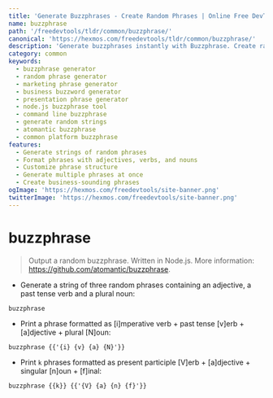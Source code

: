 ```yaml
---
title: 'Generate Buzzphrases - Create Random Phrases | Online Free DevTools by Hexmos'
name: buzzphrase
path: '/freedevtools/tldr/common/buzzphrase/'
canonical: 'https://hexmos.com/freedevtools/tldr/common/buzzphrase/'
description: 'Generate buzzphrases instantly with Buzzphrase. Create random, professional-sounding phrases for presentations and marketing materials. Free online tool, no registration required.'
category: common
keywords:
  - buzzphrase generator
  - random phrase generator
  - marketing phrase generator
  - business buzzword generator
  - presentation phrase generator
  - node.js buzzphrase tool
  - command line buzzphrase
  - generate random strings
  - atomantic buzzphrase
  - common platform buzzphrase
features:
  - Generate strings of random phrases
  - Format phrases with adjectives, verbs, and nouns
  - Customize phrase structure
  - Generate multiple phrases at once
  - Create business-sounding phrases
ogImage: 'https://hexmos.com/freedevtools/site-banner.png'
twitterImage: 'https://hexmos.com/freedevtools/site-banner.png'
---
```


# buzzphrase

> Output a random buzzphrase. Written in Node.js.
> More information: <https://github.com/atomantic/buzzphrase>.

- Generate a string of three random phrases containing an adjective, a past tense verb and a plural noun:

`buzzphrase`

- Print a phrase formatted as [i]mperative verb + past tense [v]erb + [a]djective + plural [N]oun:

`buzzphrase {{'{i} {v} {a} {N}'}}`

- Print `k` phrases formatted as present participle [V]erb + [a]djective + singular [n]oun + [f]inal:

`buzzphrase {{k}} {{'{V} {a} {n} {f}'}}`
